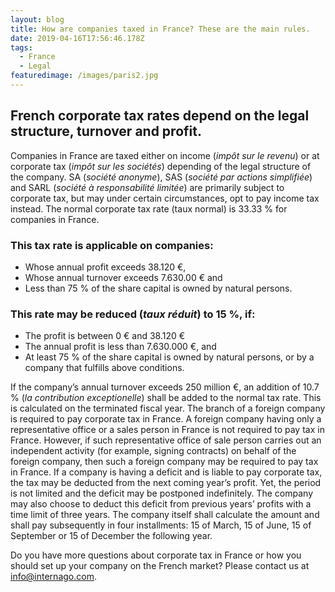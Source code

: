 ```yaml
---
layout: blog
title: How are companies taxed in France? These are the main rules.
date: 2019-04-16T17:56:46.178Z
tags:
  - France
  - Legal
featuredimage: /images/paris2.jpg
---
```

## French corporate tax rates depend on the legal structure, turnover and profit.
Companies in France are taxed either on income (*impôt sur le revenu*) or at corporate tax (*impôt sur les sociétés*) depending of the legal structure of the company. SA (*société anonyme*), SAS (*société par actions simplifiée*) and SARL (*société à responsabilité limitée*) are primarily subject to corporate tax, but may under certain circumstances, opt to pay income tax instead. The normal corporate tax rate (taux normal) is 33.33 % for companies in France. 

### This tax rate is applicable on companies:
* Whose annual profit exceeds 38.120 €,
* Whose annual turnover exceeds 7.630.00 € and
* Less than 75 % of the share capital is owned by natural persons.

### This rate may be reduced (*taux réduit*) to 15 %, if:
* The profit is between 0 € and 38.120 €
* The annual profit is less than 7.630.000 €, and
* At least 75 % of the share capital is owned by natural persons, or by a company that fulfills above conditions.

If the company’s annual turnover exceeds 250 million €, an addition of 10.7 % (*la contribution exceptionelle*) shall be added to the normal tax rate. This is calculated on the terminated fiscal year. The branch of a foreign company is required to pay corporate tax in France. A foreign company having only a representative office or a sales person in France is not required to pay tax in France. However, if such representative office of sale person carries out an independent activity (for example, signing contracts) on behalf of the foreign company, then such a foreign company may be required to pay tax in France. If a company is having a deficit and is liable to pay corporate tax, the tax may be deducted from the next coming year’s profit. Yet, the period is not limited and the deficit may be postponed indefinitely. The company may also choose to deduct this deficit from previous years’ profits with a time limit of three years. The company itself shall calculate the amount and shall pay subsequently in four installments: 15 of March, 15 of June, 15 of September or 15 of December the following year. 

Do you have more questions about corporate tax in France or how you should set up your company on the French market?  Please contact us at [info@internago.com](mailto:info@internago.com).